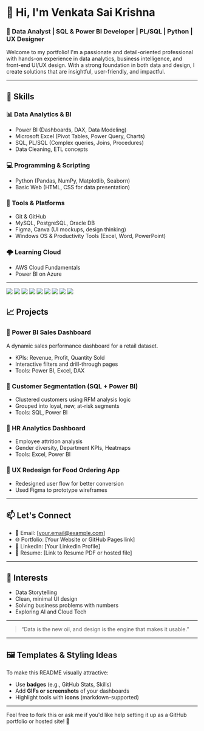 # 🙏 Hi, I'm Venkata Sai Krishna

### 💼 Data Analyst | SQL & Power BI Developer | PL/SQL | Python | UX Designer

Welcome to my portfolio! I'm a passionate and detail-oriented professional with hands-on experience in data analytics, business intelligence, and front-end UI/UX design. With a strong foundation in both data and design, I create solutions that are insightful, user-friendly, and impactful.

---

## 🔧 Skills

### 📊 Data Analytics & BI
- Power BI (Dashboards, DAX, Data Modeling)
- Microsoft Excel (Pivot Tables, Power Query, Charts)
- SQL, PL/SQL (Complex queries, Joins, Procedures)
- Data Cleaning, ETL concepts

### 💻 Programming & Scripting
- Python (Pandas, NumPy, Matplotlib, Seaborn)
- Basic Web (HTML, CSS for data presentation)

### 🧠 Tools & Platforms
- Git & GitHub
- MySQL, PostgreSQL, Oracle DB
- Figma, Canva (UI mockups, design thinking)
- Windows OS & Productivity Tools (Excel, Word, PowerPoint)

### 🌩️ Learning Cloud
- AWS Cloud Fundamentals
- Power BI on Azure

---
<p align="left">
  <img src="https://img.shields.io/badge/Power%20BI-F2C811?style=for-the-badge&logo=Power%20BI&logoColor=black"/>
  <img src="https://img.shields.io/badge/DAX-000000?style=for-the-badge&logo=Power%20BI&logoColor=white"/>
  <img src="https://img.shields.io/badge/SQL-025E8C?style=for-the-badge&logo=Microsoft%20SQL%20Server&logoColor=white"/>
  <img src="https://img.shields.io/badge/Advance Excel-217346?style=for-the-badge&logo=Microsoft%20Excel&logoColor=white"/>
  <img src="https://img.shields.io/badge/Python-3776AB?style=for-the-badge&logo=python&logoColor=white"/>
  <img src="https://img.shields.io/badge/MySQL-005C84?style=for-the-badge&logo=mysql&logoColor=white"/>
  <img src="https://img.shields.io/badge/Snowflake-56B9EB?style=for-the-badge&logo=snowflake&logoColor=white"/>
  <img src="https://img.shields.io/badge/AWS-232F3E?style=for-the-badge&logo=amazon-aws&logoColor=white"/>
  <img src="https://img.shields.io/badge/Data Analytics-00C4CC?style=for-the-badge&logo=Canva&logoColor=white"/>
</p>

## 📈 Projects

### 📌 Power BI Sales Dashboard
A dynamic sales performance dashboard for a retail dataset.
- KPIs: Revenue, Profit, Quantity Sold
- Interactive filters and drill-through pages
- Tools: Power BI, Excel, DAX

### 📌 Customer Segmentation (SQL + Power BI)
- Clustered customers using RFM analysis logic
- Grouped into loyal, new, at-risk segments
- Tools: SQL, Power BI

### 📌 HR Analytics Dashboard
- Employee attrition analysis
- Gender diversity, Department KPIs, Heatmaps
- Tools: Excel, Power BI

### 📌 UX Redesign for Food Ordering App
- Redesigned user flow for better conversion
- Used Figma to prototype wireframes

---

## 📫 Let's Connect
- 📧 Email: [your.email@example.com]
- 🌐 Portfolio: [Your Website or GitHub Pages link]
- 💼 LinkedIn: [Your LinkedIn Profile]
- 📁 Resume: [Link to Resume PDF or hosted file]

---

## 🚀 Interests
- Data Storytelling
- Clean, minimal UI design
- Solving business problems with numbers
- Exploring AI and Cloud Tech

---

> “Data is the new oil, and design is the engine that makes it usable.”

---

## 🖼️ Templates & Styling Ideas
To make this README visually attractive:
- Use **badges** (e.g., GitHub Stats, Skills)
- Add **GIFs or screenshots** of your dashboards
- Highlight tools with **icons** (markdown-supported)

---

Feel free to fork this or ask me if you'd like help setting it up as a GitHub portfolio or hosted site! 🚀
